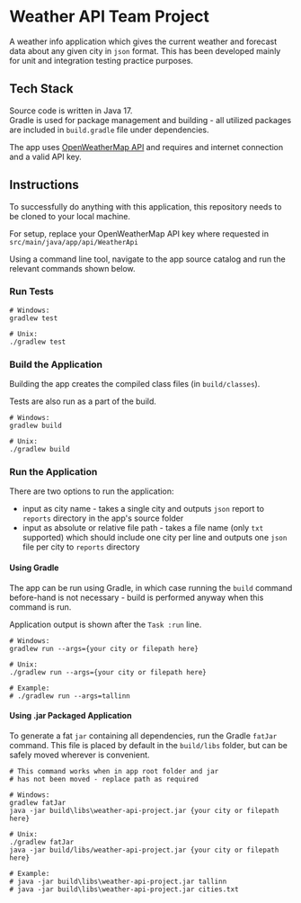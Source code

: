# Weather API Team Project

A weather info application which gives the current weather and
forecast data about any given city in `json` format. This has been
developed mainly for unit and integration testing practice purposes.

## Tech Stack
Source code is written in Java 17.   
Gradle is used for package management and building - 
all utilized packages are included in `build.gradle` file under dependencies.

The app uses [OpenWeatherMap API](https://openweathermap.org/api) and
requires and internet connection and a valid API key.

## Instructions

To successfully do anything with this application, this repository
needs to be cloned to your local machine.

For setup, replace your OpenWeatherMap API key where requested in
`src/main/java/app/api/WeatherApi`

Using a command line tool, navigate to the app source catalog and
run the relevant commands shown below.

### Run Tests

```shell
# Windows:
gradlew test

# Unix:
./gradlew test
```

### Build the Application

Building the app creates the compiled class files (in `build/classes`).

Tests are also run as a part of the build.

```shell
# Windows:
gradlew build

# Unix:
./gradlew build
```

### Run the Application

There are two options to run the application:
- input as city name - takes a single city and outputs `json` report to `reports` directory
in the app's source folder
- input as absolute or relative file path - takes a file name (only `txt` supported)
which should include one city per line and outputs one `json` file per city to `reports`
directory

#### Using Gradle
The app can be run using Gradle, in which case running the `build` command
before-hand is not necessary - build is performed anyway when this command is run.

Application output is shown after the `Task :run` line.

```shell
# Windows:
gradlew run --args={your city or filepath here}

# Unix:
./gradlew run --args={your city or filepath here}

# Example:
# ./gradlew run --args=tallinn
```

#### Using .jar Packaged Application
To generate a fat `jar` containing all dependencies, run the Gradle `fatJar` command. 
This file is placed by default in the `build/libs` folder,
but can be safely moved wherever is convenient.
```shell
# This command works when in app root folder and jar 
# has not been moved - replace path as required

# Windows:
gradlew fatJar
java -jar build\libs\weather-api-project.jar {your city or filepath here}

# Unix:
./gradlew fatJar
java -jar build/libs/weather-api-project.jar {your city or filepath here}

# Example:
# java -jar build\libs\weather-api-project.jar tallinn
# java -jar build\libs\weather-api-project.jar cities.txt
```


